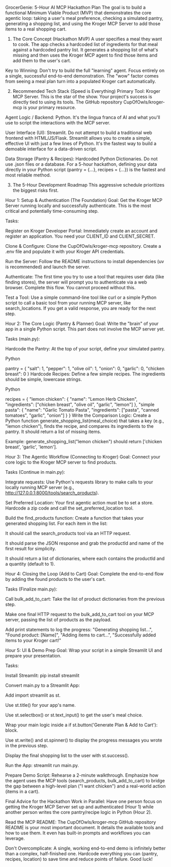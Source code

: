 GrocerGenie: 5-Hour AI MCP Hackathon Plan
The goal is to build a functional Minimum Viable Product (MVP) that demonstrates the core agentic loop: taking a user's meal preference, checking a simulated pantry, generating a shopping list, and using the Kroger MCP Server to add those items to a real shopping cart.

1. The Core Concept (Hackathon MVP)
A user specifies a meal they want to cook. The app checks a hardcoded list of ingredients for that meal against a hardcoded pantry list. It generates a shopping list of what's missing and then uses the Kroger MCP agent to find those items and add them to the user's cart.

Key to Winning: Don't try to build the full "learning" agent. Focus entirely on a single, successful end-to-end demonstration. The "wow" factor comes from seeing a meal plan turn into a populated Kroger cart automatically.

2. Recommended Tech Stack (Speed is Everything)
Primary Tool: Kroger MCP Server. This is the star of the show. Your project's success is directly tied to using its tools. The GitHub repository CupOfOwls/kroger-mcp is your primary resource.

Agent Logic / Backend: Python. It's the lingua franca of AI and what you'll use to script the interactions with the MCP server.

User Interface (UI): Streamlit. Do not attempt to build a traditional web frontend with HTML/JS/Flask. Streamlit allows you to create a simple, effective UI with just a few lines of Python. It's the fastest way to build a demoable interface for a data-driven script.

Data Storage (Pantry & Recipes): Hardcoded Python Dictionaries. Do not use .json files or a database. For a 5-hour hackathon, defining your data directly in your Python script (pantry = {...}, recipes = {...}) is the fastest and most reliable method.

3. The 5-Hour Development Roadmap
This aggressive schedule prioritizes the biggest risks first.

Hour 1: Setup & Authentication (The Foundation)
Goal: Get the Kroger MCP Server running locally and successfully authenticate. This is the most critical and potentially time-consuming step.

Tasks:

Register on Kroger Developer Portal: Immediately create an account and register an application. You need your CLIENT_ID and CLIENT_SECRET.

Clone & Configure: Clone the CupOfOwls/kroger-mcp repository. Create a .env file and populate it with your Kroger API credentials.

Run the Server: Follow the README instructions to install dependencies (uv is recommended) and launch the server.

Authenticate: The first time you try to use a tool that requires user data (like finding stores), the server will prompt you to authenticate via a web browser. Complete this flow. You cannot proceed without this.

Test a Tool: Use a simple command-line tool like curl or a simple Python script to call a basic tool from your running MCP server, like search_locations. If you get a valid response, you are ready for the next step.

Hour 2: The Core Logic (Pantry & Planner)
Goal: Write the "brain" of your app in a single Python script. This part does not involve the MCP server yet.

Tasks (main.py):

Hardcode the Pantry: At the top of your script, define your simulated pantry.

Python

pantry = {
    "salt": 1, "pepper": 1, "olive oil": 1,
    "onion": 0, "garlic": 0, "chicken breast": 0
}
Hardcode Recipes: Define a few simple recipes. The ingredients should be simple, lowercase strings.

Python

recipes = {
    "lemon chicken": {
        "name": "Lemon Herb Chicken",
        "ingredients": ["chicken breast", "olive oil", "garlic", "lemon"]
    },
    "simple pasta": {
        "name": "Garlic Tomato Pasta",
        "ingredients": ["pasta", "canned tomatoes", "garlic", "onion"]
    }
}
Write the Comparison Logic: Create a Python function generate_shopping_list(meal_choice) that takes a key (e.g., "lemon chicken"), finds the recipe, and compares its ingredients to the pantry. It should return a list of missing items.

Example: generate_shopping_list("lemon chicken") should return ['chicken breast', 'garlic', 'lemon'].

Hour 3: The Agentic Workflow (Connecting to Kroger)
Goal: Connect your core logic to the Kroger MCP server to find products.

Tasks (Continue in main.py):

Integrate requests: Use Python's requests library to make calls to your locally running MCP server (e.g., http://127.0.0.1:8000/tools/search_products).

Set Preferred Location: Your first agentic action must be to set a store. Hardcode a zip code and call the set_preferred_location tool.

Build the find_products function: Create a function that takes your generated shopping list. For each item in the list:

It should call the search_products tool via an HTTP request.

It should parse the JSON response and grab the productId and name of the first result for simplicity.

It should return a list of dictionaries, where each contains the productId and a quantity (default to 1).

Hour 4: Closing the Loop (Add to Cart)
Goal: Complete the end-to-end flow by adding the found products to the user's cart.

Tasks (Finalize main.py):

Call bulk_add_to_cart: Take the list of product dictionaries from the previous step.

Make one final HTTP request to the bulk_add_to_cart tool on your MCP server, passing the list of products as the payload.

Add print statements to log the progress: "Generating shopping list...", "Found product: [Name]", "Adding items to cart...", "Successfully added items to your Kroger cart!"

Hour 5: UI & Demo Prep
Goal: Wrap your script in a simple Streamlit UI and prepare your presentation.

Tasks:

Install Streamlit: pip install streamlit

Convert main.py to a Streamlit App:

Add import streamlit as st.

Use st.title() for your app's name.

Use st.selectbox() or st.text_input() to get the user's meal choice.

Wrap your main logic inside a if st.button('Generate Plan & Add to Cart'): block.

Use st.write() and st.spinner() to display the progress messages you wrote in the previous step.

Display the final shopping list to the user with st.success().

Run the App: streamlit run main.py.

Prepare Demo Script: Rehearse a 2-minute walkthrough. Emphasize how the agent uses the MCP tools (search_products, bulk_add_to_cart) to bridge the gap between a high-level plan ("I want chicken") and a real-world action (items in a cart).

Final Advice for the Hackathon
Work in Parallel: Have one person focus on getting the Kroger MCP Server set up and authenticated (Hour 1) while another person writes the core pantry/recipe logic in Python (Hour 2).

Read the MCP README: The CupOfOwls/kroger-mcp GitHub repository README is your most important document. It details the available tools and how to use them. It even has built-in prompts and workflows you can leverage.

Don't Overcomplicate: A single, working end-to-end demo is infinitely better than a complex, half-finished one. Hardcode everything you can (pantry, recipes, location) to save time and reduce points of failure. Good luck!